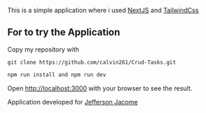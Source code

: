 This is a simple application where i used [NextJS](https://nextjs.org/docs) and [TailwindCss](https://tailwindcss.com/docs)

## For to try the Application
Copy my repository with


``` git clone https://github.com/calvin261/Crud-Tasks.git ```

```bash
npm run install and npm run dev
```

Open [http://localhost:3000](http://localhost:3000) with your browser to see the result.

Application developed for [Jefferson Jacome](https://adoring-kalam-cb6220.netlify.app)
